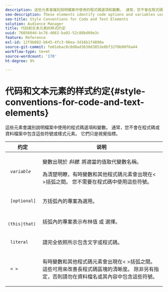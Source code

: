 ```yaml
---
description: 這些元素會識別說明檔案中使用的程式碼選項和變數。 通常，您不會在程式碼或資料檔案中包含這些符號或樣式元素。 它們只是視覺指標。
seo-description: These elements identify code options and variables used throughout the help documentation. Generally, you would not include these symbols or style elements in your code or data files. They're visual indicators only.
seo-title: Style Conventions for Code and Text Elements
solution: Audience Manager
title: 代码和文本元素的样式约定
uuid: 7605604d-bc76-4063-ba92-52c88bd69e3c
feature: Reference
exl-id: 12f9b802-b645-4fc3-96ea-3d16b1f4890a
source-git-commit: fe01ebac8c0d0ad3630d3853e0bf32f0b00f6a44
workflow-type: tm+mt
source-wordcount: '170'
ht-degree: 9%

---
```


# 代码和文本元素的样式约定{#style-conventions-for-code-and-text-elements}

這些元素會識別說明檔案中使用的程式碼選項和變數。 通常，您不會在程式碼或資料檔案中包含這些符號或樣式元素。 它們只是視覺指標。

<table id="table_EBEF9490D90041BD8B7ABE3AF1AF35B6"> 
 <thead> 
  <tr> 
   <th colname="col1" class="entry"> 约定 </th> 
   <th colname="col2" class="entry"> 说明 </th> 
  </tr> 
 </thead>
 <tbody> 
  <tr> 
   <td colname="col1"> <p> <code> <i>variable</i> </code> </p> </td> 
   <td colname="col2"> <p>變數出現於 <i>斜體</i>. 將適當的值取代變數名稱。 </p> <p>為清楚明瞭，有時變數和其他程式碼元素會出現在&lt; &gt;括弧之間。 您不需要在程式碼中使用這些符號。 </p> </td> 
  </tr> 
  <tr> 
   <td colname="col1"> <p> <code> [optional]</code> </p> </td> 
   <td colname="col2"> <p>方括弧內的專案為選用。 </p> </td> 
  </tr> 
  <tr> 
   <td colname="col1"> <p> <code> (this|that) </code> </p> </td> 
   <td colname="col2"> <p>括弧內的專案表示布林值 <span class="wintitle"> 或</span> 選擇。 </p> </td> 
  </tr> 
  <tr> 
   <td colname="col1"> <p> <code> literal</code> </p> </td> 
   <td colname="col2"> <p>請完全依照所示包含文字或程式碼。 </p> </td> 
  </tr> 
  <tr> 
   <td colname="col1"> <p> <code> &lt; &gt;</code> </p> </td> 
   <td colname="col2"> <p>有時變數和其他程式碼元素會出現在&lt; &gt;括弧之間。 這些可用來改善長程式碼區塊的清晰度。 除非另有指定，否則請勿在資料檔名或其內容中包含這些符號。 </p> </td> 
  </tr> 
 </tbody> 
</table>
